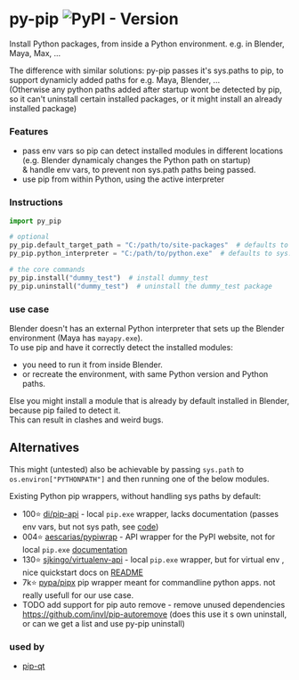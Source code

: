 # py-pip ![PyPI - Version](https://img.shields.io/pypi/v/py-pip)

Install Python packages, from inside a Python environment. e.g. in Blender, Maya, Max, ...   
  
The difference with similar solutions: py-pip passes it's sys.paths to pip, to support dynamicly added paths for e.g. Maya, Blender, ...  
(Otherwise any python paths added after startup wont be detected by pip, so it can't uninstall certain installed packages, or it might install an already installed package)  

### Features
- pass env vars so pip can detect installed modules in different locations (e.g. Blender dynamicaly changes the Python path on startup)  
  & handle env vars, to prevent non sys.path paths being passed.
- use pip from within Python, using the active interpreter

### Instructions
```python
import py_pip

# optional
py_pip.default_target_path = "C:/path/to/site-packages"  # defaults to no target path
py_pip.python_interpreter = "C:/path/to/python.exe"  # defaults to sys.executable

# the core commands
py_pip.install("dummy_test")  # install dummy_test
py_pip.uninstall("dummy_test")  # uninstall the dummy_test package
```

### use case
Blender doesn't has an external Python interpreter that sets up the Blender environment (Maya has `mayapy.exe`).   
To use pip and have it correctly detect the installed modules:
- you need to run it from inside Blender.
- or recreate the environment, with same Python version and Python paths.

Else you might install a module that is already by default installed in Blender, because pip failed to detect it.  
This can result in clashes and weird bugs.  

## Alternatives
This might (untested) also be achievable by passing `sys.path` to `os.environ["PYTHONPATH"]` and then running one of the below modules.

Existing Python pip wrappers, without handling sys paths by default:
- 100⭐ [di/pip-api](https://github.com/di/pip-api) - local `pip.exe` wrapper, lacks documentation (passes env vars, but not sys path, see [code](https://github.com/di/pip-api/blob/master/pip_api/_call.py))
- 004⭐ [aescarias/pypiwrap](https://github.com/aescarias/pypiwrap) - API wrapper for the PyPI website, not for local `pip.exe` [documentation](https://aescarias.github.io/pypiwrap/)
- 130⭐ [sjkingo/virtualenv-api](https://github.com/sjkingo/virtualenv-api) - local `pip.exe` wrapper, but for virtual env , nice quickstart docs on [README](https://github.com/sjkingo/virtualenv-api/blob/master/README.rst)
- 7k⭐ [pypa/pipx](https://github.com/pypa/pipx) pip wrapper meant for commandline python apps. not really usefull for our use case.
- TODO add support for pip auto remove - remove unused dependencies https://github.com/invl/pip-autoremove (does this use it s own uninstall, or can we get a list and use py-pip uninstall)

### used by
- [pip-qt](https://github.com/hannesdelbeke/pip-qt)
